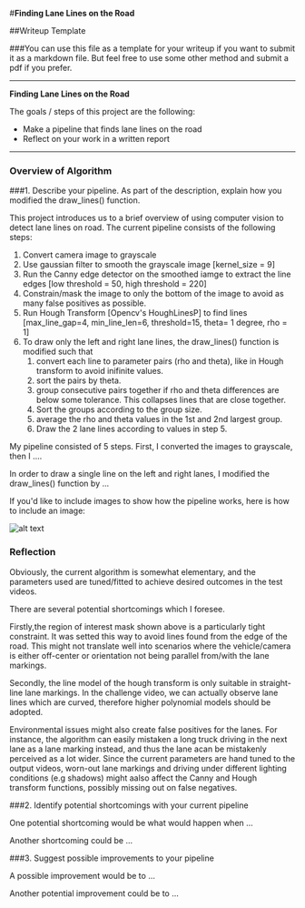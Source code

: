 #**Finding Lane Lines on the Road** 

##Writeup Template

###You can use this file as a template for your writeup if you want to submit it as a markdown file. But feel free to use some other method and submit a pdf if you prefer.

---

**Finding Lane Lines on the Road**

The goals / steps of this project are the following:
* Make a pipeline that finds lane lines on the road
* Reflect on your work in a written report


[//]: # (Image References)

[image1]: ./examples/grayscale.jpg "Grayscale"

---

### Overview of Algorithm

###1. Describe your pipeline. As part of the description, explain how you modified the draw_lines() function.

This project introduces us to a brief overview of using computer vision to detect lane lines on road. The current pipeline consists of the following steps:

1. Convert camera image to grayscale
2. Use gaussian filter to smooth the grayscale image [kernel_size = 9]
3. Run the Canny edge detector on the smoothed iamge to extract the line edges [low threshold = 50, high threshold = 220]
4. Constrain/mask the image to only the bottom of the image to avoid as many false positives as possible.
5. Run Hough Transform [Opencv's HoughLinesP] to find lines [max_line_gap=4, min_line_len=6, threshold=15, theta= 1 degree, rho = 1] 
6. To draw only the left and right lane lines, the draw_lines() function is modified such that
	1. convert each line to parameter pairs (rho and theta), like in Hough transform to avoid inifinite values.
	2. sort the pairs by theta.
	3. group consecutive pairs together if rho and theta differences are below some tolerance. This collapses lines that are close together.
	4. Sort the groups according to the group size.
	5. average the rho and theta values in the 1st and 2nd largest group.
	6. Draw the 2 lane lines according to values in step 5.

My pipeline consisted of 5 steps. First, I converted the images to grayscale, then I .... 

In order to draw a single line on the left and right lanes, I modified the draw_lines() function by ...

If you'd like to include images to show how the pipeline works, here is how to include an image: 

![alt text][image1]


### Reflection

Obviously, the current algorithm is somewhat elementary, and the parameters used are tuned/fitted to achieve desired outcomes in the test videos.

There are several potential shortcomings which I foresee.

Firstly,the region of interest mask shown above is a particularly tight constraint. It was setted this way to avoid lines found from the edge of the road. This might not translate well into scenarios where the vehicle/camera is either off-center or orientation not being parallel from/with the lane markings. 

Secondly, the line model of the hough transform is only suitable in straight-line lane markings. In the challenge video, we can actually observe lane lines which are curved, therefore higher polynomial models should be adopted.

Environmental issues might also create false positives for the lanes. For instance, the algorithm can easily mistaken a long truck driving in the next lane as a lane marking instead, and thus the lane acan be mistakenly perceived as a lot wider. Since the current parameters are hand tuned to the output videos, worn-out lane markings and driving under different lighting conditions (e.g shadows) might aalso affect the Canny and Hough transform functions, possibly missing out on false negatives.

###2. Identify potential shortcomings with your current pipeline


One potential shortcoming would be what would happen when ... 

Another shortcoming could be ...


###3. Suggest possible improvements to your pipeline

A possible improvement would be to ...

Another potential improvement could be to ...
